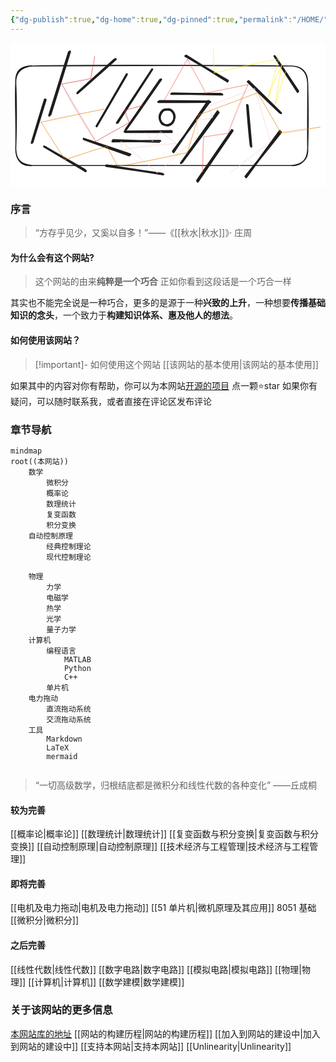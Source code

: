 ```yaml
---
{"dg-publish":true,"dg-home":true,"dg-pinned":true,"permalink":"/HOME/","pinned":true,"tags":["gardenEntry"],"dgPassFrontmatter":true,"noteIcon":"","created":"2024-05-21T15:20:27.767+08:00","updated":"2024-07-06T21:10:21.255+08:00"}
---
```



<svg xmlns="http://www.w3.org/2000/svg" version="1.1" viewBox="0 0 601.7389093589961 274.9934933278376" width="601.7389093589961" height="274.9934933278376">  <!-- svg-source:excalidraw -->    <defs>    <style class="style-fonts">      @font-face {        font-family: "Virgil";        src: url("https://excalidraw.com/Virgil.woff2");      }      @font-face {        font-family: "Cascadia";        src: url("https://excalidraw.com/Cascadia.woff2");      }      @font-face {        font-family: "Assistant";        src: url("https://excalidraw.com/Assistant-Regular.woff2");      }    </style>      </defs>  <rect x="0" y="0" width="601.7389093589961" height="274.9934933278376" fill="#ffffff"></rect><g stroke-linecap="round"><g transform="translate(286.21860943459797 70.23585531224396) rotate(0 -33.62216314897 47.9576307234056)"><path d="M-0.55 0.5 C-11.56 16.24, -54.87 79.58, -66.08 95.33 M1.36 -0.28 C-9.7 15.54, -54.7 80.54, -66.41 96.56" stroke="#1e1e1e" stroke-width="4" fill="none"></path></g></g><mask></mask><g stroke-linecap="round" transform="translate(10 44.14912282401963) rotate(0 278.8699565250985 95.08026765194813)"><path d="M32 0 C157.12 -2.36, 282.42 -1.78, 525.74 0 M32 0 C213.7 -1, 396.18 -1.64, 525.74 0 M525.74 0 C547.33 -0.05, 556.38 12.38, 557.74 32 M525.74 0 C547.98 0.1, 557.36 11.61, 557.74 32 M557.74 32 C558.07 72.41, 557.23 113.93, 557.74 158.16 M557.74 32 C558.86 71.37, 559.36 108.08, 557.74 158.16 M557.74 158.16 C557.48 178.02, 546.09 191.96, 525.74 190.16 M557.74 158.16 C559.09 177.7, 547.79 189.18, 525.74 190.16 M525.74 190.16 C338.62 190.46, 152.11 191.45, 32 190.16 M525.74 190.16 C414.61 191.04, 303.74 191.36, 32 190.16 M32 190.16 C10.68 188.42, 0.48 180.08, 0 158.16 M32 190.16 C12.59 192.18, 0.02 181.64, 0 158.16 M0 158.16 C1.49 112.08, -1.83 65.88, 0 32 M0 158.16 C1.66 109.79, 1.51 63.58, 0 32 M0 32 C-0.53 11.32, 11.09 1.72, 32 0 M0 32 C-1.3 9.12, 10.45 -0.68, 32 0" stroke="#1e1e1e" stroke-width="2" fill="none"></path></g><g stroke-linecap="round"><g transform="translate(378.38321163741944 111.89835067508702) rotate(0 -33.62216314897 47.9576307234056)"><path d="M-0.58 -0.89 C-11.93 15.33, -55.95 80.47, -66.97 96.74 M1.32 1.25 C-10.27 17.19, -56.36 79.46, -67.77 95.05" stroke="#1e1e1e" stroke-width="4" fill="none"></path></g></g><mask></mask><g stroke-linecap="round"><g transform="translate(218.97513336059615 169.3950928330208) rotate(0 44.29700432819482 0)"><path d="M0.28 0.82 C15.23 1.1, 74.54 0.76, 89.16 0.76 M-1.04 0.21 C13.86 0.22, 73.86 -0.75, 88.5 -0.96" stroke="#1e1e1e" stroke-width="4" fill="none"></path></g></g><mask></mask><g stroke-linecap="round"><g transform="translate(380.8403102368359 112.00400165289855) rotate(0 -48.893861968532065 0)"><path d="M0.56 0.76 C-15.89 0.76, -82.2 1.12, -98.43 0.82 M-0.6 0.11 C-16.68 -0.29, -79.98 -0.81, -96.05 -0.87" stroke="#1e1e1e" stroke-width="4" fill="none"></path></g></g><mask></mask><g stroke-linecap="round" transform="translate(285.41180178023114 126.69842043348183) rotate(0 13.771567908306906 15.405035477593003)"><path d="M16.63 0 C19.55 0.48, 23.24 3.48, 25.06 6.13 C26.88 8.77, 27.7 12.59, 27.56 15.87 C27.42 19.15, 26.15 23.3, 24.21 25.81 C22.26 28.32, 18.83 30.48, 15.87 30.93 C12.91 31.39, 9 30.26, 6.43 28.53 C3.85 26.81, 1.32 23.67, 0.42 20.57 C-0.48 17.47, -0.11 13.05, 1.03 9.95 C2.17 6.84, 4.5 3.47, 7.28 1.96 C10.05 0.45, 16.01 1.07, 17.68 0.9 C19.35 0.72, 17.5 0.76, 17.3 0.9 M17.08 0.07 C19.87 0.61, 23.53 3.09, 25.34 5.75 C27.15 8.41, 28.3 12.64, 27.93 16.04 C27.56 19.45, 25.19 23.83, 23.14 26.17 C21.1 28.52, 18.58 29.7, 15.66 30.12 C12.75 30.55, 8.25 30.51, 5.65 28.75 C3.04 26.98, 0.9 22.73, 0.03 19.54 C-0.84 16.35, -0.82 12.69, 0.42 9.61 C1.67 6.52, 4.73 2.54, 7.5 1.04 C10.27 -0.46, 15.37 0.56, 17.02 0.61 C18.67 0.66, 17.49 1.02, 17.41 1.35" stroke="#1e1e1e" stroke-width="4" fill="none"></path></g><g stroke-linecap="round"><g transform="translate(221.162933373157 60.95221322086397) rotate(0 -27.97806373511804 48.40211995720438)"><path d="M1.01 -1.04 C-8.19 14.95, -46.17 80.3, -55.8 96.78 M0.08 1.03 C-9.2 17.15, -47.61 82.47, -56.67 98.3" stroke="#1e1e1e" stroke-width="4" fill="none"></path></g></g><mask></mask><g stroke-linecap="round"><g transform="translate(141.09733149340116 184.45147523181075) rotate(0 43.18264130932755 14.62635436745483)"><path d="M0.15 -0.03 C14.24 5.19, 71.1 25.39, 85.55 30.28 M-1.22 -1.09 C13.16 3.91, 73.25 23.41, 87.84 28.7" stroke="#1e1e1e" stroke-width="4" fill="none"></path></g></g><mask></mask><g stroke-linecap="round"><g transform="translate(335.00783884925204 24.108873424034584) rotate(0 39.80562827659196 23.964158218818426)"><path d="M-0.81 1.03 C12.51 9.03, 66.71 40.08, 80.09 47.98 M0.96 0.52 C14.15 8.73, 66.46 41.91, 79.39 49.55" stroke="#1e1e1e" stroke-width="4" fill="none"></path></g></g><mask></mask><g stroke-linecap="round"><g transform="translate(423.6609316362949 167.64110842543377) rotate(0 -32.948046723682864 48.430079692721904)"><path d="M0.47 0.05 C-10.41 16.11, -55.07 81.14, -66.09 97.35 M-0.74 -0.96 C-11.72 15.25, -56.21 79.46, -67.14 95.49" stroke="#1e1e1e" stroke-width="4" fill="none"></path></g></g><mask></mask><g stroke-linecap="round"><g transform="translate(204.53576469237646 152.39058848318479) rotate(0 32.91034221426787 -50.406011883782384)"><path d="M-1.15 0.46 C9.76 -16.46, 55.13 -84.95, 66.12 -101.72 M0.44 -0.35 C11.17 -17.12, 54.21 -83.69, 65.33 -100.66" stroke="#1e1e1e" stroke-width="4" fill="none"></path></g></g><mask></mask><g stroke-linecap="round"><g transform="translate(195.76244446269845 186.84655935530364) rotate(0 44.50952764695393 0.7924613959293367)"><path d="M0.3 -0.91 C15.15 -0.61, 73.35 1.93, 87.98 2.23 M-1.01 1.23 C14.31 1.14, 74.9 0.34, 90.15 0.45" stroke="#1e1e1e" stroke-width="4" fill="none"></path></g></g><mask></mask><g stroke-linecap="round"><g transform="translate(308.148072937576 96.76101937501093) rotate(0 47.54728327209989 0.6603714373579948)"><path d="M-1.03 0.65 C14.61 0.92, 78.32 0.52, 94.17 0.68 M0.62 -0.05 C16.61 0.44, 80.44 1.36, 96.4 1.89" stroke="#1e1e1e" stroke-width="4" fill="none"></path></g></g><mask></mask><g stroke-linecap="round"><g transform="translate(396.5831784732932 131.53374486886577) rotate(0 -34.868005411228864 48.86804355914893)"><path d="M-0.93 -0.64 C-12.55 15.59, -59.33 81.82, -70.8 98.04 M0.79 1.64 C-10.39 17.44, -56.76 80.11, -68.64 96.08" stroke="#1e1e1e" stroke-width="4" fill="none"></path></g></g><mask></mask><g stroke-linecap="round"><g transform="translate(183.32974866025347 234.5510420508951) rotate(0 53.45572720190262 8.323560273256504)"><path d="M-0.81 0.36 C16.97 2.96, 88.01 12.81, 106.09 15.58 M0.97 -0.49 C19.18 2.21, 90.65 14, 108.36 16.56" stroke="#1e1e1e" stroke-width="4" fill="none"></path></g></g><mask></mask><g stroke-linecap="round"><g transform="translate(199.23703999243378 30.716437272236362) rotate(0 -35.698814063053874 32.55435091514718)"><path d="M-0.3 0.89 C-12.15 11.42, -59.13 53.72, -70.84 64.29 M1.74 0.32 C-10.23 11.49, -59.39 54.58, -71.49 65.4" stroke="#1e1e1e" stroke-width="4" fill="none"></path></g></g><mask></mask><g stroke-linecap="round"><g transform="translate(454.49275018826165 73.6289580526645) rotate(0 30.334729152347677 29.96480235247229)"><path d="M-1.08 0.48 C8.76 10.26, 49.51 49.35, 59.95 59.27 M0.55 -0.32 C10.7 9.57, 52.17 50.18, 62.29 60.46" stroke="#1e1e1e" stroke-width="4" fill="none"></path></g></g><mask></mask><g stroke-linecap="round"><g transform="translate(514.7922816930816 169.07241342072524) rotate(0 -32.184436307980945 43.28249635114082)"><path d="M-0.32 -0.66 C-11.01 13.94, -54.12 72.9, -64.68 87.62 M1.71 1.61 C-9.12 15.89, -54.83 72, -65.79 86.06" stroke="#1e1e1e" stroke-width="4" fill="none"></path></g></g><mask></mask><g stroke-linecap="round"><g transform="translate(452.2731406181715 119.87092976635574) rotate(0 3.884328940367027 39.028240610898365)"><path d="M0.77 -0.13 C1.95 13.12, 6.64 65.41, 7.67 78.3 M-0.29 -1.24 C0.68 11.73, 5.05 63.08, 6.68 76.31" stroke="#1e1e1e" stroke-width="4" fill="none"></path></g></g><mask></mask><g stroke-linecap="round"><g transform="translate(66.43005119104248 107.66305274544152) rotate(0 -12.022913620976453 41.617776980863965)"><path d="M0.61 1.02 C-3.6 14.62, -20.4 68.73, -24.56 82.32 M-0.53 0.51 C-5 14.17, -21.65 69.54, -25.78 83.38" stroke="#1e1e1e" stroke-width="4" fill="none"></path></g></g><mask></mask><g stroke-linecap="round"><g transform="translate(112.30209610485826 18.138609066028096) rotate(0 -18.681778909374714 60.11457420123695)"><path d="M-0.66 -0.34 C-6.88 19.78, -32.07 100.45, -38.33 120.7 M1.19 -1.56 C-4.57 18.19, -29.96 98.68, -36.12 118.82" stroke="#1e1e1e" stroke-width="4" fill="none"></path></g></g><mask></mask><g stroke-linecap="round"><g transform="translate(66.06012439116705 198.2973134026094) rotate(0 38.658289425604266 22.93603464961714)"><path d="M-0.22 0.5 C12.67 8.26, 64.73 39.24, 77.66 46.76 M-1.8 -0.29 C10.94 7.13, 63.82 37.26, 76.89 45.11" stroke="#1e1e1e" stroke-width="4" fill="none"></path></g></g><mask></mask><g stroke-linecap="round"><g transform="translate(504.06420941334363 25.907218175924868) rotate(0 22.566095657032292 33.294222803962086)"><path d="M1.13 0.26 C8.61 11.43, 37.99 55.2, 45.39 66.19 M0.27 -0.64 C7.56 10.77, 37.13 56.19, 44.58 67.51" stroke="#1e1e1e" stroke-width="4" fill="none"></path></g></g><mask></mask><g stroke-linecap="round"><g transform="translate(252.87771840156506 119.13107616660474) rotate(0 -77.31660323662715 -12.022919717331106)"><path d="M0 0 C-10.89 4.17, -21.05 5.29, -34.77 9.62 M0 0 C-10.87 3.33, -20.48 5.78, -34.77 9.62 M-34.77 9.62 C-34.45 17.15, -30.71 22.72, -26.27 33.29 M-34.77 9.62 C-31.74 16.76, -29.06 23.85, -26.27 33.29 M-26.27 33.29 C-42.18 42.68, -57.78 51.43, -90.26 69.18 M-26.27 33.29 C-41.9 42.09, -55.22 48.87, -90.26 69.18 M-90.26 69.18 C-111.57 35.13, -134.87 -0.04, -154.63 -40.32 M-90.26 69.18 C-105.4 42.66, -121.97 15.14, -154.63 -40.32 M-154.63 -40.32 C-137.69 -44.11, -121.56 -44.7, -99.51 -51.05 M-154.63 -40.32 C-141.88 -43.47, -126.93 -45.86, -99.51 -51.05 M-99.51 -51.05 C-98.89 -66.83, -92.5 -81.28, -92.11 -93.22 M-99.51 -51.05 C-97.5 -60.81, -95.15 -72.73, -92.11 -93.22" stroke="#e03131" stroke-width="0.5" fill="none"></path></g></g><mask></mask><g stroke-linecap="round"><g transform="translate(258.42671794137186 172.0319009759849) rotate(0 95.8134065533547 -4.254280125661069)"><path d="M0 0 C4.72 5.89, 7.28 8.71, 12.58 15.54 M0 0 C2.97 4.69, 7.72 8.17, 12.58 15.54 M12.58 15.54 C19.14 9.2, 23.71 0.81, 28.12 -2.22 M12.58 15.54 C18.75 7.72, 25.32 1.92, 28.12 -2.22 M28.12 -2.22 C39.1 5.81, 48.72 12.14, 58.82 19.98 M28.12 -2.22 C39.37 6, 52.28 16.33, 58.82 19.98 M58.82 19.98 C24.83 21.06, -7.16 24.73, -45.5 31.81 M58.82 19.98 C36.73 23.11, 15.62 25.01, -45.5 31.81 M-45.5 31.81 C-45.87 28.04, -47.12 21.87, -46.98 16.65 M-45.5 31.81 C-46.66 26.6, -47.16 22.85, -46.98 16.65 M-46.98 16.65 C-26.94 32.17, -8.71 48.29, 21.83 76.58 M-46.98 16.65 C-24.88 35.82, -4.58 52.39, 21.83 76.58 M21.83 76.58 C46.68 53.62, 69.21 32.9, 99.88 5.92 M21.83 76.58 C52.74 48.57, 82.32 21.63, 99.88 5.92 M99.88 5.92 C99.03 -5.06, 97.19 -14.07, 96.92 -25.16 M99.88 5.92 C99.42 -4.8, 98.36 -14.25, 96.92 -25.16 M96.92 -25.16 C105.74 -24.53, 115.04 -25.5, 128 -29.59 M96.92 -25.16 C106.08 -25.41, 115.52 -27.41, 128 -29.59 M128 -29.59 C124.59 -36.56, 124.53 -41.22, 119.12 -51.05 M128 -29.59 C124.26 -35.46, 121.65 -43.22, 119.12 -51.05 M119.12 -51.05 C138.71 -58.36, 158.63 -66.91, 207.9 -85.09 M119.12 -51.05 C141.79 -59.5, 165.5 -68.72, 207.9 -85.09 M207.9 -85.09 C219.52 -44.2, 229.95 -8.81, 238.61 16.28 M207.9 -85.09 C217.05 -59.76, 223.55 -32.59, 238.61 16.28 M238.61 16.28 C214.23 34.27, 193.31 52.17, 163.14 74.73 M238.61 16.28 C211.03 37.79, 182.67 59.58, 163.14 74.73" stroke="#ffc9c9" stroke-width="0.5" fill="none"></path></g></g><mask></mask><g stroke-linecap="round"><g transform="translate(293.9405686044879 108.77285753048659) rotate(0 79.90613960659277 30.149790137828603)"><path d="M0 0 C13.71 -23.88, 24.75 -44.32, 44.02 -77.69 M0 0 C10.04 -15.44, 18.37 -32.25, 44.02 -77.69 M44.02 -77.69 C49.78 -65.63, 61.02 -48.65, 78.8 -12.95 M44.02 -77.69 C51.91 -61.8, 61.05 -47.73, 78.8 -12.95 M78.8 -12.95 C98.56 -17.39, 121.81 -21.27, 159.81 -28.85 M78.8 -12.95 C102.83 -16.57, 127.01 -23.09, 159.81 -28.85 M159.81 -28.85 C143.22 4.06, 130.17 38.35, 122.08 64 M159.81 -28.85 C145.56 6.92, 129.63 44.32, 122.08 64 M122.08 64 C105.4 66.05, 91.32 68.24, 75.1 71.03 M122.08 64 C107.62 66.73, 95.5 67.67, 75.1 71.03 M75.1 71.03 C72.66 95.61, 73.16 122.41, 73.25 137.99 M75.1 71.03 C73.94 91.77, 74.12 109.73, 73.25 137.99" stroke="#fa5252" stroke-width="0.5" fill="none"></path></g></g><mask></mask><g stroke-linecap="round"><g transform="translate(178.8905295200732 126.52978286204467) rotate(0 146.1246462219321 39.02824061089835)"><path d="M0 0 C-46.53 8.8, -94.57 18.39, -120.6 25.16 M0 0 C-36.49 7.44, -73.61 15.45, -120.6 25.16 M-120.6 25.16 C-108.01 43.5, -96.68 62.81, -74.73 96.55 M-120.6 25.16 C-104.95 50.87, -88.61 74.87, -74.73 96.55 M-74.73 96.55 C-49.71 89.59, -23.78 78.18, 5.18 71.4 M-74.73 96.55 C-45.95 87.21, -17.26 77.71, 5.18 71.4 M5.18 71.4 C9.21 77.72, 14.04 87.95, 25.53 109.13 M5.18 71.4 C13.07 86.18, 21.45 100.42, 25.53 109.13 M25.53 109.13 C69.62 102.83, 110.94 93.01, 158.7 83.24 M25.53 109.13 C53.19 105.68, 80.68 99.09, 158.7 83.24 M158.7 83.24 C165.49 63.79, 169.54 48.45, 180.9 11.1 M158.7 83.24 C166.37 55.28, 176.96 25.93, 180.9 11.1 M180.9 11.1 C221.68 -4.17, 259.44 -18.54, 292.99 -31.07 M180.9 11.1 C214.43 -1.1, 248.4 -14.42, 292.99 -31.07 M292.99 -31.07 C306.39 -10.61, 319.48 12.32, 337.38 45.5 M292.99 -31.07 C306.68 -6.31, 322.06 18.89, 337.38 45.5 M337.38 45.5 C353.25 44.84, 370.01 42.03, 412.85 34.4 M337.38 45.5 C359.75 41.11, 382.29 37.92, 412.85 34.4" stroke="#e77d04" stroke-width="0.5" fill="none"></path></g></g><mask></mask><g stroke-linecap="round"><g transform="translate(525.520451514494 54.76222793606138) rotate(0 -68.99305515607989 9.433371154656214)"><path d="M0 0 C-7.59 20.36, -14.4 42.29, -19.98 63.63 M0 0 C-3.87 14.21, -7.84 27.18, -19.98 63.63 M-19.98 63.63 C-16.51 36.12, -10.17 7.4, -7.03 -13.32 M-19.98 63.63 C-15.76 34.46, -11.17 6.39, -7.03 -13.32 M-7.03 -13.32 C-14.18 2.19, -19.98 14.29, -33.29 49.2 M-7.03 -13.32 C-15.42 6.43, -24.26 24.81, -33.29 49.2 M-33.29 49.2 C-27.83 30.47, -21.36 9.88, -13.32 -24.05 M-33.29 49.2 C-27.98 30.56, -22.55 11.43, -13.32 -24.05 M-13.32 -24.05 C-39.51 -18.59, -64.58 -15.18, -136.14 2.59 M-13.32 -24.05 C-58.62 -15.33, -101.95 -4.28, -136.14 2.59 M-136.14 2.59 C-138.02 -16.19, -137.05 -33.87, -137.99 -44.76 M-136.14 2.59 C-137.17 -8.45, -136.8 -18.45, -137.99 -44.76" stroke="#f7ef18" stroke-width="0.5" fill="none"></path></g></g><mask></mask></svg>
### 序言
>“方存乎见少，又奚以自多！”——《[[秋水\|秋水]]》· 庄周
#### 为什么会有这个网站?
>这个网站的由来**纯粹是一个巧合**
>正如你看到这段话是一个巧合一样

其实也不能完全说是一种巧合，更多的是源于一种**兴致的上升**，一种想要**传播基础知识的念头**，一个致力于**构建知识体系、惠及他人的想法**。

#### 如何使用该网站？
>[!important]- 如何使用这个网站
[[该网站的基本使用\|该网站的基本使用]]

如果其中的内容对你有帮助，你可以为本网站[开源的项目](https://github.com/UNLINEARITY/Learn-for-Everything) 点一颗⭐star
如果你有疑问，可以随时联系我，或者直接在评论区发布评论
### 章节导航

```mermaid
mindmap
root((本网站))
	数学
		微积分
		概率论
		数理统计
		复变函数
		积分变换
	自动控制原理
		经典控制理论
		现代控制理论
			
	物理
		力学
		电磁学
		热学
		光学
		量子力学
	计算机
		编程语言
			MATLAB
			Python
			C++
		单片机
	电力拖动
		直流拖动系统
		交流拖动系统
	工具
		Markdown
		LaTeX
		mermaid
		
```



>“一切高级数学，归根结底都是微积分和线性代数的各种变化”
>——丘成桐

#### 较为完善
[[概率论\|概率论]]
[[数理统计\|数理统计]]
[[复变函数与积分变换\|复变函数与积分变换]]
[[自动控制原理\|自动控制原理]]
[[技术经济与工程管理\|技术经济与工程管理]]

#### 即将完善
[[电机及电力拖动\|电机及电力拖动]]
[[51 单片机\|微机原理及其应用]]   8051 基础
[[微积分\|微积分]]
#### 之后完善

[[线性代数\|线性代数]]
[[数字电路\|数字电路]]
[[模拟电路\|模拟电路]]
[[物理\|物理]]
[[计算机\|计算机]]
[[数学建模\|数学建模]]

### 关于该网站的更多信息
[本网站库的地址](https://github.com/UNLINEARITY/Learn-for-Everything)
[[网站的构建历程\|网站的构建历程]]
[[加入到网站的建设中\|加入到网站的建设中]]
[[支持本网站\|支持本网站]]
[[Unlinearity\|Unlinearity]]

